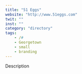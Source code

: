 ```yaml
---
title: "51 Eggs"
website: "http://www.51eggs.com"
twit: ""
inst: ""
category: "directory"
tags:
    - /#
    - Georgetown
    - small
    - branding
---
```


Description
